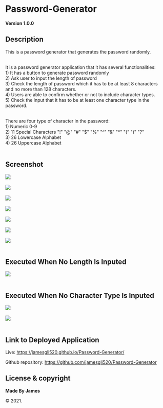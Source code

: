 # Password-Generator

**Version 1.0.0**

## Description
This is a password generator that generates the password randomly. </br></br>

It is a password generator application that it has several functionalities:</br>
    1) It has a button to generate password randomly</br>
    2) Ask user to input the length of password</br>
    3) Check the length of password which it has to be at least 8 characters</br>
       and no more than 128 characters.</br>
    4) Users are able to confirm whether or not to include character types.</br>
    5) Check the input that it has to be at least one character type in the
       password.</br></br>
       
    
There are four type of character in the password:</br>
    1) Numeric 0-9</br>
    2) 11 Special Characters "!" "@" "#" "$" "%" "^" "&" "*" "(" ")" "?"</br>
    3) 26 Lowercase Alphabet</br>
    4) 26 Uppercase Alphabet</br></br>

## Screenshot
<p>
    <img src="image\homepage.PNG" /></br></br>
    <img src="image\length.PNG" /></br></br>
    <img src="image\num.PNG" /></br></br>
    <img src="image\sp.PNG" /></br></br>
    <img src="image\lc.PNG" /></br></br>
    <img src="image\uc.PNG" /></br></br>
    <img src="image\password.PNG" /></br></br>
</p>

## Executed When No Length Is Inputed
<p>
    <img src="image\noInputLength.PNG" /></br></br>  
</p>

## Executed When No Character Type Is Inputed
<p>
    <img src="image\noInputChType.PNG" /></br></br>
    <img src="image\startover.PNG" /></br></br>
</p>


## Link to Deployed Application

Live: https://jamesgli520.github.io/Password-Generator/

Github repository: https://github.com/jamesgli520/Password-Generator

## License & copyright

**Made By James** 

&copy; 2021.